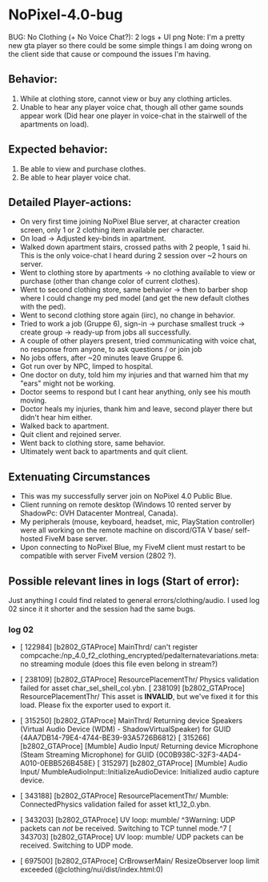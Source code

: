 # NoPixel-4.0-bug

BUG: No Clothing (+ No Voice Chat?): 2 logs + UI png
Note: I'm a pretty new gta player so there could be some simple things I am doing wrong on the client side that cause or compound the issues I'm having.

## Behavior:
1. While at clothing store, cannot view or buy any clothing articles.
2. Unable to hear any player voice chat, though all other game sounds appear work (Did hear one player in voice-chat in the stairwell of the apartments on load).

## Expected behavior:
1. Be able to view and purchase clothes.
2. Be able to hear player voice chat.

## Detailed Player-actions:
- On very first time joining NoPixel Blue server, at character creation screen, only 1 or 2 clothing item available per character.
- On load -> Adjusted key-binds in apartment.
- Walked down apartment stairs, crossed paths with 2 people, 1 said hi. This is the only voice-chat I heard during 2 session over ~2 hours on server. 
- Went to clothing store by apartments -> no clothing available to view or purchase (other than change color of current clothes).
- Went to second clothing store, same behavior -> then to barber shop where I could change my ped model  (and get the new default clothes with the ped).
- Went to second clothing store again (iirc), no change in behavior.
- Tried to work a job (Gruppe 6), sign-in -> purchase smallest truck -> create group -> ready-up from jobs all successfully. 
- A couple of  other players present, tried communicating with voice chat, no response from anyone, to ask questions / or join job
- No jobs offers, after ~20 minutes leave Gruppe 6.
- Got run over by NPC, limped to hospital.
- One doctor on duty, told him my injuries and that warned him that my "ears" might not be working.
- Doctor seems to respond but I cant hear anything, only see his mouth moving.
- Doctor heals my injuries, thank him and leave, second player there but didn't hear him either.
- Walked back to apartment.
- Quit client and rejoined server.
- Went back to clothing store, same behavior.
- Ultimately went back to apartments and quit client.

## Extenuating Circumstances
- This was my successfully server join on NoPixel 4.0 Public Blue.
- Client running on remote desktop (Windows 10 rented server by ShadowPc: OVH Datacenter Montreal, Canada).
- My peripherals (mouse, keyboard, headset, mic, PlayStation controller) were all working on the remote machine on discord/GTA V base/ self-hosted FiveM base server.
- Upon connecting to NoPixel Blue, my FiveM client must restart to be compatible with server FiveM version (2802 ?).

## Possible relevant lines in logs (Start of error):
Just anything I could find related to general errors/clothing/audio. I used log 02 since it it shorter and the session had the same bugs. 

### log 02
- [    122984] [b2802_GTAProce]             MainThrd/ can't register compcache:/np_4.0_f2_clothing_encrypted/pedalternatevariations.meta: no streaming module (does this file even belong in stream?)

- [    238109] [b2802_GTAProce] ResourcePlacementThr/ Physics validation failed for asset char_sel_shell_col.ybn.
  [    238109] [b2802_GTAProce] ResourcePlacementThr/ This asset is **INVALID**, but we've fixed it for this load. Please fix the exporter used to export it.

- [    315250] [b2802_GTAProce]             MainThrd/ Returning device Speakers (Virtual Audio Device (WDM) - ShadowVirtualSpeaker) for GUID {4AA7DB14-79E4-4744-BE39-93A5726B6812}
  [    315266] [b2802_GTAProce] [Mumble] Audio Input/ Returning device Microphone (Steam Streaming Microphone) for GUID {0C0B938C-32F3-4AD4-A010-0EBB526B458E}
  [    315297] [b2802_GTAProce] [Mumble] Audio Input/ MumbleAudioInput::InitializeAudioDevice: Initialized audio capture device.

- [    343188] [b2802_GTAProce] ResourcePlacementThr/ Mumble: ConnectedPhysics validation failed for asset kt1_12_0.ybn.

- [    343203] [b2802_GTAProce]      UV loop: mumble/ ^3Warning: UDP packets can *not* be received. Switching to TCP tunnel mode.^7
  [    343703] [b2802_GTAProce]      UV loop: mumble/ UDP packets can be received. Switching to UDP mode.

- [    697500] [b2802_GTAProce]        CrBrowserMain/ ResizeObserver loop limit exceeded (@clothing/nui/dist/index.html:0)
